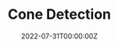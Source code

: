 ---
title: Cone Detection
summary: Reproduced Faster R-CNN model by integrating Region Proposal Network module with Fast R-CNN. Improved the performance of Faster R-CNN model by 37.4% in terms of recall rate compared with YOLOv3 model on cone annotated dataset
tags:
  - Learning
date: '2022-07-31T00:00:00Z'

# Optional external URL for project (replaces project detail page).
# external_link: 'https://github.com/leilai125/DeepVO/tree/dev'

image:
  caption: Cone Detection
  alt_text: Cone Detection
  focal_point: Smart

links:
  - icon: github
    icon_pack: fab
    name: Code
    url: https://colab.research.google.com/drive/1YSquCnEYDlBfGWvB9OvHy9PzcDA8KBO9

  - icon: file-powerpoint
    icon_pack: fas
    name: Presentation
    url: https://docs.google.com/presentation/d/1AtpbUdro1p_mXU4tbVF0Di6cSytEf8FQzjB4LBi5miY/edit#slide=id.p

  - icon: file-alt
    icon_pack: fas
    name: Report
    url: https://docs.google.com/document/d/1q-gPWjPwW611z6CmJs1C_BVIUV05ySgwJCaNVJ8OxhI/edit#
    
url_code: ''
url_pdf: ''
url_slides: ''
url_video: ''

# Slides (optional).
#   Associate this project with Markdown slides.
#   Simply enter your slide deck's filename without extension.
#   E.g. `slides = "example-slides"` references `content/slides/example-slides.md`.
#   Otherwise, set `slides = ""`.
slides: ''
---